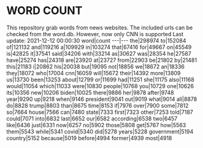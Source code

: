 # WORD COUNT
This repository grab words from news websites. The included urls can be checked from the word.db.
However, now only CNN is supported
Last update: 2021-12-12 00:00:30
word|count
---|---
the|298974
to|152084
of|121132
and|119216
a|109929
in|103274
that|67416
for|49667
on|45549
is|42825
it|37541
said|34206
with|33214
as|30627
was|28354
he|27587
have|25274
has|24318
are|23920
at|23727
from|22903
be|21802
by|21481
this|21183
i|20862
his|20038
but|19095
not|18856
we|18672
an|18336
they|18072
who|17004
cnn|16059
will|15672
their|14392
more|13809
us|13730
been|13253
about|12799
or|11699
had|11251
she|11175
also|11168
would|11054
which|11033
were|10830
people|10768
you|10729
one|10626
its|10356
new|10206
biden|10025
there|9886
her|9878
after|9748
year|9290
up|9218
when|9146
president|9041
out|9019
what|9014
all|8878
do|8828
trump|8803
than|8675
time|8153
if|7976
over|7900
some|7812
so|7664
house|7566
can|7480
state|7333
first|7323
other|7253
told|7187
could|7071
into|6832
last|6652
our|6582
according|6538
two|6457
like|6436
just|6331
now|6257
no|5902
those|5808
get|5767
how|5563
them|5543
while|5341
covid|5340
did|5278
years|5228
government|5194
country|5152
because|5019
before|4994
former|4939
most|4918

